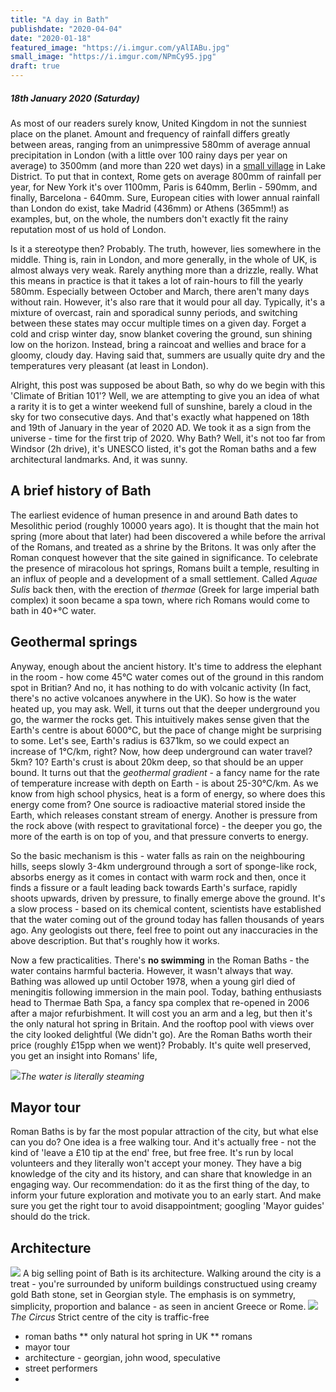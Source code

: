 ```yaml
---
title: "A day in Bath"
publishdate: "2020-04-04"
date: "2020-01-18"
featured_image: "https://i.imgur.com/yAlIABu.jpg"
small_image: "https://i.imgur.com/NPmCy95.jpg"
draft: true
---
```


##### 18th January 2020 (Saturday)

As most of our readers surely know, United Kingdom in not the sunniest place on the planet. Amount and frequency of rainfall differs greatly between areas, ranging from an unimpressive 580mm of average annual precipitation in London (with a little over 100 rainy days per year on average) to 3500mm (and more than 220 wet days) in a [small village](https://en.wikipedia.org/wiki/Seathwaite,_Allerdale) in Lake District. To put that in context, Rome gets on average 800mm of rainfall per year, for New York it's over 1100mm, Paris is 640mm, Berlin - 590mm, and finally, Barcelona - 640mm. Sure, European cities with lower annual rainfall than London do exist, take Madrid (436mm) or Athens (365mm!) as examples, but, on the whole, the numbers don't exactly fit the rainy reputation most of us hold of London. 

Is it a stereotype then? Probably. The truth, however, lies somewhere in the middle. Thing is, rain in London, and more generally, in the whole of UK, is almost always very weak. Rarely anything more than a drizzle, really. What this means in practice is that it takes a lot of rain-hours to fill the yearly 580mm. Especially between October and March, there aren't many days without rain. However, it's also rare that it would pour all day. Typically, it's a mixture of overcast, rain and sporadical sunny periods, and switching between these states may occur multiple times on a given day. Forget a cold and crisp winter day, snow blanket covering the ground, sun shining low on the horizon. Instead, bring a raincoat and wellies and brace for a gloomy, cloudy day. Having said that, summers are usually quite dry and the temperatures very pleasant (at least in London). 

Alright, this post was supposed be about Bath, so why do we begin with this 'Climate of Britian 101'? Well, we are attempting to give you an idea of what a rarity it is to get a winter weekend full of sunshine, barely a cloud in the sky for two consecutive days. And that's exactly what happened on 18th and 19th of January in the year of 2020 AD. We took it as a sign from the universe - time for the first trip of 2020. Why Bath? Well, it's not too far from Windsor (2h drive), it's UNESCO listed, it's got the Roman baths and a few architectural landmarks. And, it was sunny.

## A brief history of Bath
The earliest evidence of human presence in and around Bath dates to Mesolithic period (roughly 10000 years ago). It is thought that the main hot spring (more about that later) had been discovered a while before the arrival of the Romans, and treated as a shrine by the Britons. It was only after the Roman conquest however that the site gained in significance. To celebrate the presence of miracolous hot springs, Romans built a temple, resulting in an influx of people and a development of a small settlement. Called *Aquae Sulis* back then, with the erection of *thermae* (Greek for large imperial bath complex) it soon became a spa town, where rich Romans would come to bath in 40+&deg;C water.

## Geothermal springs
Anyway, enough about the ancient history. It's time to address the elephant in the room - how come 45&deg;C water comes out of the ground in this random spot in Britian? And no, it has nothing to do with volcanic activity (In fact, there's no active volcanoes anywhere in the UK). So how is the water heated up, you may ask. Well, it turns out that the deeper underground you go, the warmer the rocks get. This intuitively makes sense given that the Earth's centre is about 6000&deg;C, but the pace of change might be surprising to some. Let's see, Earth's radius is 6371km, so we could expect an increase of 1&deg;C/km, right? Now, how deep underground can water travel? 5km? 10? Earth's crust is about 20km deep, so that should be an upper bound. It turns out that the *geothermal gradient* - a fancy name for the rate of temperature increase with depth on Earth - is about 25-30&deg;C/km. As we know from high school physics, heat is a form of energy, so where does this energy come from? One source is radioactive material stored inside the Earth, which releases constant stream of energy. Another is pressure from the rock above (with respect to gravitational force) - the deeper you go, the more of the earth is on top of you, and that pressure converts to energy. 

So the basic mechanism is this - water falls as rain on the neighbouring hills, seeps slowly 3-4km underground through a sort of sponge-like rock, absorbs energy as it comes in contact with warm rock and then, once it finds a fissure or a fault leading back towards Earth's surface, rapidly shoots upwards, driven by pressure, to finally emerge above the ground. It's a slow process - based on its chemical content, scientists have established that the water coming out of the ground today has fallen thousands of years ago. Any geologists out there, feel free to point out any inaccuracies in the above description. But that's roughly how it works.

Now a few practicalities. There's **no swimming** in the Roman Baths - the water contains harmful bacteria. However, it wasn't always that way. Bathing was allowed up until October 1978, when a young girl died of meningitis following immersion in the main pool. Today, bathing enthusiasts head to Thermae Bath Spa, a fancy spa complex that re-opened in 2006 after a major refurbishment. It will cost you an arm and a leg, but then it's the only natural hot spring in Britain. And the rooftop pool with views over the city looked delightful (We didn't go). Are the Roman Baths worth their price (roughly £15pp when we went)? Probably. It's quite well preserved, you get an insight into Romans' life, 

![](https://i.imgur.com/WSI52a0.jpg)*The water is literally steaming*

## Mayor tour
Roman Baths is by far the most popular attraction of the city, but what else can you do? One idea is a free walking tour. And it's actually free - not the kind of 'leave a £10 tip at the end' free, but free free. It's run by local volunteers and they literally won't accept your money. They have a big knowledge of the city and its history, and can share that knowledge in an engaging way. Our recommendation: do it as the first thing of the day, to inform your future exploration and motivate you to an early start. And make sure you get the right tour to avoid disappointment; googling 'Mayor guides' should do the trick.

## Architecture
![](https://i.imgur.com/XBhBtdo.jpg)
A big selling point of Bath is its architecture. Walking around the city is a treat - you're surrounded by uniform buildings constructued using creamy gold Bath stone, set in Georgian style. The emphasis is on symmetry, simplicity, proportion and balance - as seen in ancient Greece or Rome. 
![](https://i.imgur.com/T99Bkll.jpg)*The Circus*
Strict centre of the city is traffic-free


* roman baths
** only natural hot spring in UK
** romans 
* mayor tour
* architecture - georgian, john wood, speculative
* street performers
* 
